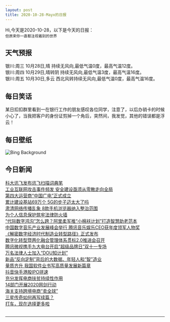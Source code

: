 ```yaml
---
layout: post
title: 2020-10-28-Mayx的日报
---
```


Hi,今天是2020-10-28，以下是今天的日报：<br><small>
但原来你一直都注视着别的世界</small><!--more-->
## 天气预报
银川:周三 10月28日,晴 持续无风向,最低气温0度，最高气温12度。<br>银川:周四 10月29日,晴转阴 持续无风向,最低气温3度，最高气温16度。<br>银川:周五 10月30日,多云 西北风转持续无风向,最低气温0度，最高气温16度。
## 每日笑话
某日扣扣群里看到一在银行工作的朋友感叹各位同学，注意了，以后办销卡的时候小心了，当我把客户的身份证剪掉一个角后，突然间，我发觉，其他的错误都是浮云！
## 每日壁纸
![Bing Background](https://cn.bing.com/th?id=OHR.CambronBridge_EN-US0717455259_1920x1080.jpg&rf=LaDigue_1920x1080.jpg&pid=hp "Cambron Covered Bridge on Madison County Nature Trail near Huntsville, Alabama (© Jens Lambert/Shutterstock)")
## 今日新闻

[科大讯飞发布讯飞扫描词典笔](http://it.people.com.cn/n1/2020/1028/c1009-31909261.html)   
[工业互联网攻击事件频发 安全建设亟须从零散走向全局](http://it.people.com.cn/n1/2020/1028/c1009-31908968.html)   
[第四大运营商“中国广电”正式成立](http://it.people.com.cn/n1/2020/1028/c1009-31908760.html)   
[累计建设基站69万个 5G的步子迈太大了吗](http://it.people.com.cn/n1/2020/1028/c1009-31908767.html)   
[肃清网络传播乱象 8款手机浏览器纳入整治范围](http://it.people.com.cn/n1/2020/1028/c1009-31908770.html)   
[为个人信息保护筑牢法律防火墙](http://it.people.com.cn/n1/2020/1028/c1009-31908775.html)   
[“代际数字鸿沟”怎么跨？阿里柔军推“小棉袄计划”打造智慧助老范本](http://it.people.com.cn/n1/2020/1027/c1009-31908040.html)   
[中国数字音乐产业发展峰会举行 腾讯音乐娱乐CEO获年度领军人物奖](http://it.people.com.cn/n1/2020/1027/c1009-31908042.html)   
[《解密数字经济时代制造业转型路径》正式发布](http://it.people.com.cn/n1/2020/1027/c1009-31907091.html)   
[数字化转型暨两化融合管理体系贯标2.0推进会召开](http://it.people.com.cn/n1/2020/1027/c1009-31907053.html)   
[腾讯微视携手九大电台开启“超级品牌日”双十一专场](http://it.people.com.cn/n1/2020/1027/c1009-31907022.html)   
[万名法律人士加入“DOU知计划”](http://it.people.com.cn/n1/2020/1027/c1009-31907184.html)   
[新品“反向定制”背后的大数据、年轻人和“智”造业](http://it.people.com.cn/n1/2020/1027/c1009-31907534.html)   
[量质齐升 我国软件业书写高质量发展新篇章](http://it.people.com.cn/n1/2020/1027/c1009-31907519.html)   
[抖音快手港股IPO拼速](http://it.people.com.cn/n1/2020/1027/c1009-31907231.html)   
[充分发挥电商扶贫持续性作用](http://it.people.com.cn/n1/2020/1027/c1009-31907048.html)   
[14部门开展2020网剑行动](http://it.people.com.cn/n1/2020/1027/c1009-31907249.html)   
[海关支持跨境电商“卖全球”](http://it.people.com.cn/n1/2020/1027/c1009-31907250.html)   
[三星传奇如何再写续篇？](http://it.people.com.cn/n1/2020/1027/c1009-31907027.html)   
[打车，现在选择更多啦](http://it.people.com.cn/n1/2020/1027/c1009-31907251.html)   
<br />

***

<small></small>
